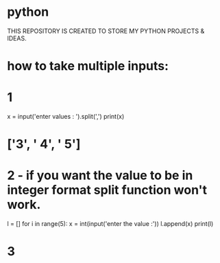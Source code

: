 # python
THIS REPOSITORY IS CREATED TO STORE MY PYTHON PROJECTS & IDEAS.

# how to take multiple inputs:
# 1
x = input('enter values : ').split(',')
print(x)
# ['3', ' 4', ' 5']

# 2 - if you want the value to be in integer format split function won't work.
l = []
for i in range(5):
    x = int(input('enter the value :'))
    l.append(x)
print(l)
# 3

